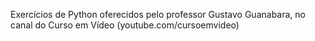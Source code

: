 Exercícios de Python oferecidos pelo professor Gustavo Guanabara, no canal do Curso em Vídeo (youtube.com/cursoemvideo)